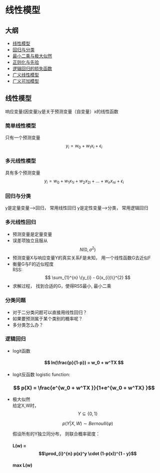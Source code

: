 # 线性模型
## 大纲
- [线性模型](#linear_model)
- [回归与分类](#rgr_cls)
- [最小二乘与极大似然](#ols_mle)
- [正则化与先验](#rgl_pri)
- [逻辑回归的损失函数](#lr_loss)
- [广义线性模型](#glm)
- [广义可加模型](#gam)

## 线性模型<span id="linear_model"></span>
响应变量(因变量)y是关于预测变量（自变量）x的线性函数
### 简单线性模型
只有一个预测变量
$$ y_i = w_0 + w_1x_i + \epsilon_i $$
### 多元线性模型
具有多个预测变量
$$ y_i = w_0 + w_1x_{1i}+w_2x_{2i}+...+w_nx_{ni} + \epsilon_i  $$   
### 回归与分类<span id="rgr_cls"></span>
y是定量变量-->回归， 常用线性回归
y是定性变量-->分类， 常用逻辑回归
### 多元线性回归
- 预测变量是定量变量
- 误差项独立且服从$$N(0, σ^2)$$
- 预测变量X与响应变量Y的真实关系F是未知， 用一个线性函数G去近似F
- 衡量G与F的近似程度    
  RSS: $$ \sum_{1}^{n} \{y_{i} - G(x_{i})\}^{2} $$
- 求解过程， 找到合适的G，使得RSS最小, 最小二乘  
### 分类问题
- 对于二分类问题可以直接用线性回归？
- 如果要预测属于某个类别的概率呢？
- 多分类怎么办？
### 逻辑回归
- logit函数  
 ####  $$ ln(\frac{p}{1-p}) = w_0 + w^TX $$
- logit反函数 logistic function:
 ###  $$ p(X) = \frac{e^{w_0 + w^TX }}{1+e^{w_0 + w^TX} }$$
- 极大似然  
  给定X,W时，$$ Y \subseteq{\{0,1\}} $$  
      
  $$ p(Y|X,W) \sim Bernoulli(\varphi) $$
  
  假设所有的Y独立同分布， 则联合概率密度：
  #### L(w) = $$\prod_{i}^{n} p(x)^y \cdot (1-p(x))^{1 - y}$$
  #### max L(w) 
  
### 

  
  
